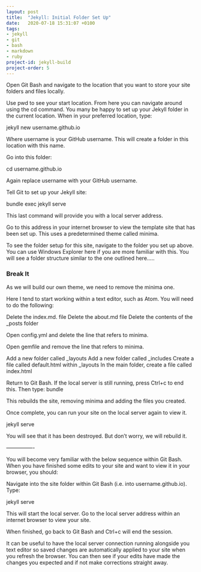 ```yaml
---
layout: post
title:  "Jekyll: Initial Folder Set Up"
date:   2020-07-18 15:31:07 +0100
tags:
- jekyll
- git
- bash
- markdown
- ruby
project-id: jekyll-build
project-order: 5
---
```

Open Git Bash and navigate to the location that you want to store your site folders and files locally. 

Use pwd to see your start location. 
From here you can navigate around using the cd command. You many be happy to set up your Jekyll folder in the current location. When in your preferred location, type:

jekyll new username.github.io

Where username is your GitHub username. This will create a folder in this location with this name.

Go into this folder:

cd username.github.io

Again replace username with your GitHub username.

Tell Git to set up your Jekyll site:

bundle exec jekyll serve

This last command will provide you with a local server address. 

Go to this address in your internet browser to view the template site that has been set up. This uses a predetermined theme called minima.

To see the folder setup for this site, navigate to the folder you set up above. You can use Windows Explorer here if you are more familiar with this. You will see a folder structure similar to the one outlined here.....

### Break It

As we will build our own theme, we need to remove the minima one. 

Here I tend to start working within a text editor, such as Atom. You will need to do the following:

Delete the index.md. file
Delete the about.md file
Delete the contents of the _posts folder

Open config.yml and delete the line that refers to minima.

Open gemfile and remove the line that refers to minima.

Add a new folder called _layouts
Add a new folder called _includes
Create a file called default.html within _layouts
In the main folder, create a file called index.html

Return to Git Bash.
If the local server is still running, press Ctrl+c to end this.
Then type:
bundle

This rebuilds the site, removing minima and adding the files you created.

Once complete, you can run your site on the local server again to view it. 

jekyll serve

You will see that it has been destroyed. But don’t worry, we will rebuild it. 

—————-

You will become very familiar with the below sequence within Git Bash. When you have finished some edits to your site and want to view it in your browser, you should:

Navigate into the site folder within Git Bash (i.e. into username.github.io). Type:

jekyll serve

This will start the local server. Go to the local server address within an internet browser to view your site.

When finished, go back to Git Bash and Ctrl+c will end the session.

It can be useful to have the local server connection running alongside you text editor so saved changes are automatically applied to your site when you refresh the browser. You can then see if your edits have made the changes you expected and if not make corrections straight away.
